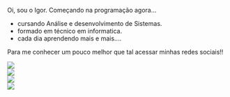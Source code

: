 Oi, sou o Igor. Começando na programação agora...

- cursando Análise e desenvolvimento de Sistemas.
- formado em técnico em informatica.
- cada dia aprendendo mais e mais....

Para me conhecer um pouco melhor que tal acessar minhas redes sociais!!


<div> 
        <a href="www.linkedin.com/in/igor-paim-7a6998253" target="_blank"><img src="https://img.shields.io/badge/-LinkedIn-%230077B5?style=for-the-badge&logo=linkedin&logoColor=white" target="_blank"></a>  
  <br>
        <a href="https://instagram.com/rafaballerini" target="_blank"><img src="https://img.shields.io/badge/-Instagram-%23E4405F?style=for-the-badge&logo=instagram&logoColor=white" target="_blank"></a>
 	<BR>
        <a href="https://discord.gg/fGuJ7R4qnk" target="_blank"><img src="https://img.shields.io/badge/Discord-7289DA?style=for-the-badge&logo=discord&logoColor=white" target="_blank"></a> 
  <br>
        <a href = "mailto:igormpaim29@gmail.com"><img src="https://img.shields.io/badge/-Gmail-%23333?style=for-the-badge&logo=gmail&logoColor=white" target="_blank"></a>
  
  
</div>
